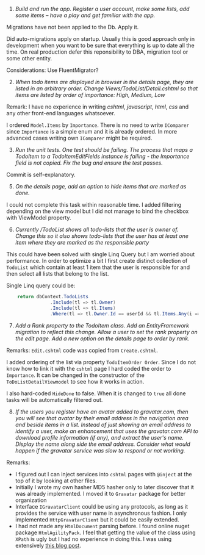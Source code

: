 1. _Build and run the app. Register a user account, make some lists, 
add some items – have a play and get familiar with the app._

Migrations have not been applied to the Db. Apply it.

Did auto-migrations apply on startup. Usually this is good approach only in development when you
want to be sure that everything is up to date all the time. On real production defer this reponsibility
to DBA, migration tool or some other entity.

Considerations: Use FluentMigrator?

2. _When todo items are displayed in browser in the details page, they are listed in an arbitrary order. 
Change Views/TodoList/Detail.cshtml so that items are listed by order of importance: High, Medium, Low_

Remark: I have no experience in writing _cshtml_, _javascript_, _html_, _css_ and any other front-end languages
whatsoever.

I ordered `Model.Items` by `Importance`. There is no need to write `IComparer` since `Importance` is a simple enum and
it is already ordered. In more advanced cases writing own `IComparer` might be required.

3. _Run the unit tests. One test should be failing. The process that maps a TodoItem to a TodoItemEditFields 
instance is failing - the Importance field is not copied. Fix the bug and ensure the test passes._

Commit is self-explanatory.

5. _On the details page, add an option to hide items that are marked as done._

I could not complete this task within reasonable time. I added filtering depending on the view model but I did not
manage to bind the checkbox with ViewModel property.

6. _Currently /TodoList shows all todo-lists that the user is owner of. Change this so it also shows todo-lists that 
the user has at least one item where they are marked as the responsible party_

This could have been solved with single Linq Query but I am worried about performance. In order to optimize a bit
I first create distinct collection of `TodoList` which contain at least 1 item that the user is responsible for
and then select all lists that belong to the list.

Single Linq query could be:
```csharp
    return dbContext.TodoLists
                .Include(tl => tl.Owner)
                .Include(tl => tl.Items)
                .Where(tl => tl.Owner.Id == userId && tl.Items.Any(i => i.ResponsiblePartyId == userId));
```

7. _Add a Rank property to the TodoItem class. Add an EntityFramework migration to reflect this change. 
Allow a user to set the rank property on the edit page. Add a new option on the details page to order by rank._

Remarks: `Edit.cshtml` code was copied from `Create.cshtml`.

I added ordering of the list via property `TodoItemOrder Order`. Since I do not know how to link it with the `cshtml`
page I hard coded the order to `Importance`. It can be changed in the constructor of the `ToDoListDetailViewmodel` to
see how it works in action.

I also hard-coded `HideDone` to false. When it is changed to `true` all done tasks will be automatically filtered out.

8. _If the users you register have an avatar added to gravatar.com, then you will see that avatar by their email address in the navigation area and beside items in a list. Instead of just showing an email address to identify a user, make an enhancement that uses the gravatar.com API to download profile information (if any), and extract the user's name. Display the name along side the email address. Consider what would happen if the gravatar service was slow to respond or not working._

Remarks:
- I figured out I can inject services into `cshtml` pages with `@inject` at the top of it by looking at other files.
- Initially I wrote my own hasher MD5 hasher only to later discover that it was already implemented. I moved it to
`Gravatar` package for better organization
- Interface `IGravatarClient` could be using any protocols, as long as it provides the service with user name in
asynchronous fashion. I only implemented `HttpGravatarClient` but it could be easily extended.
- I had not made any `HtmlDocument` parsing before. I found online nuget package `HtmlAgilityPack`. I feel that
getting the value of the class using `XPath` is ugly but I had no experience in doing this. I was using extensively
[this blog post](https://dotnetcoretutorials.com/2018/02/27/loading-parsing-web-page-net-core/).